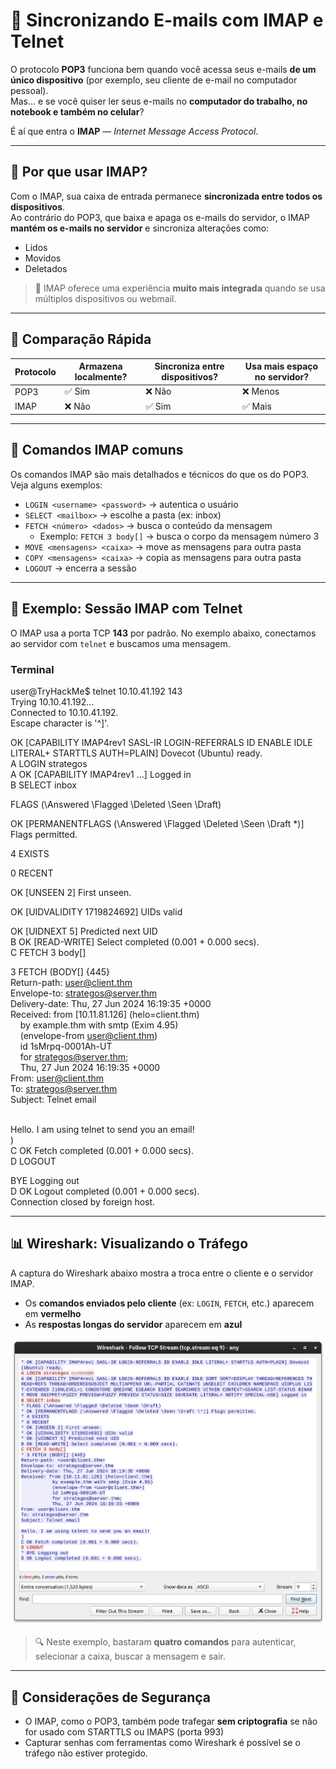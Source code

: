 # 🔄 Sincronizando E-mails com IMAP e Telnet

O protocolo **POP3** funciona bem quando você acessa seus e-mails **de um único dispositivo** (por exemplo, seu cliente de e-mail no computador pessoal).  
Mas… e se você quiser ler seus e-mails no **computador do trabalho, no notebook e também no celular**?

É aí que entra o **IMAP** — *Internet Message Access Protocol*.

---

## 📧 Por que usar IMAP?

Com o IMAP, sua caixa de entrada permanece **sincronizada entre todos os dispositivos**.  
Ao contrário do POP3, que baixa e apaga os e-mails do servidor, o IMAP **mantém os e-mails no servidor** e sincroniza alterações como:
- Lidos
- Movidos
- Deletados

> 🟰 IMAP oferece uma experiência **muito mais integrada** quando se usa múltiplos dispositivos ou webmail.

---

## 🧾 Comparação Rápida

| Protocolo | Armazena localmente? | Sincroniza entre dispositivos? | Usa mais espaço no servidor? |
|----------|----------------------|-------------------------------|------------------------------|
| POP3     | ✅ Sim               | ❌ Não                         | ❌ Menos                     |
| IMAP     | ❌ Não               | ✅ Sim                         | ✅ Mais                      |

---

## 🔧 Comandos IMAP comuns

Os comandos IMAP são mais detalhados e técnicos do que os do POP3. Veja alguns exemplos:

- `LOGIN <username> <password>` → autentica o usuário
- `SELECT <mailbox>` → escolhe a pasta (ex: inbox)
- `FETCH <número> <dados>` → busca o conteúdo da mensagem
   - Exemplo: `FETCH 3 body[]` → busca o corpo da mensagem número 3
- `MOVE <mensagens> <caixa>` → move as mensagens para outra pasta
- `COPY <mensagens> <caixa>` → copia as mensagens para outra pasta
- `LOGOUT` → encerra a sessão

---

## 🧪 Exemplo: Sessão IMAP com Telnet

O IMAP usa a porta TCP **143** por padrão. No exemplo abaixo, conectamos ao servidor com `telnet` e buscamos uma mensagem.

### Terminal
user@TryHackMe$ telnet 10.10.41.192 143<br>
Trying 10.10.41.192...<br>
Connected to 10.10.41.192.<br>
Escape character is '^]'.<br>

OK [CAPABILITY IMAP4rev1 SASL-IR LOGIN-REFERRALS ID ENABLE IDLE LITERAL+ STARTTLS AUTH=PLAIN] Dovecot (Ubuntu) ready.<br>
A LOGIN strategos<br>
A OK [CAPABILITY IMAP4rev1 ...] Logged in<br>
B SELECT inbox<br>

FLAGS (\Answered \Flagged \Deleted \Seen \Draft)<br>

OK [PERMANENTFLAGS (\Answered \Flagged \Deleted \Seen \Draft *)] Flags permitted.<br>

4 EXISTS<br>

0 RECENT<br>

OK [UNSEEN 2] First unseen.<br>

OK [UIDVALIDITY 1719824692] UIDs valid<br>

OK [UIDNEXT 5] Predicted next UID<br>
B OK [READ-WRITE] Select completed (0.001 + 0.000 secs).<br>
C FETCH 3 body[]<br>

3 FETCH (BODY[] {445}<br>
Return-path: user@client.thm<br>
Envelope-to: strategos@server.thm<br>
Delivery-date: Thu, 27 Jun 2024 16:19:35 +0000<br>
Received: from [10.11.81.126] (helo=client.thm)<br>
    by example.thm with smtp (Exim 4.95)<br>
    (envelope-from user@client.thm)<br>
    id 1sMrpq-0001Ah-UT<br>
    for strategos@server.thm;<br>
    Thu, 27 Jun 2024 16:19:35 +0000<br>
From: user@client.thm<br>
To: strategos@server.thm<br>
Subject: Telnet email<br>

<br>
Hello. I am using telnet to send you an email!<br>
)<br>
C OK Fetch completed (0.001 + 0.000 secs).<br>
D LOGOUT<br>

BYE Logging out<br>
D OK Logout completed (0.001 + 0.000 secs).<br>
Connection closed by foreign host.<br>


---

## 📊 Wireshark: Visualizando o Tráfego

A captura do Wireshark abaixo mostra a troca entre o cliente e o servidor IMAP.  
- Os **comandos enviados pelo cliente** (ex: `LOGIN`, `FETCH`, etc.) aparecem em **vermelho**
- As **respostas longas do servidor** aparecem em **azul**

![alt text](/Cibersecurity-101/Network%20Core%20Protocols/IMAGENS/IMAP.png)

> 🔍 Neste exemplo, bastaram **quatro comandos** para autenticar, selecionar a caixa, buscar a mensagem e sair.

---

## 🔐 Considerações de Segurança

- O IMAP, como o POP3, também pode trafegar **sem criptografia** se não for usado com STARTTLS ou IMAPS (porta 993)
- Capturar senhas com ferramentas como Wireshark é possível se o tráfego não estiver protegido.